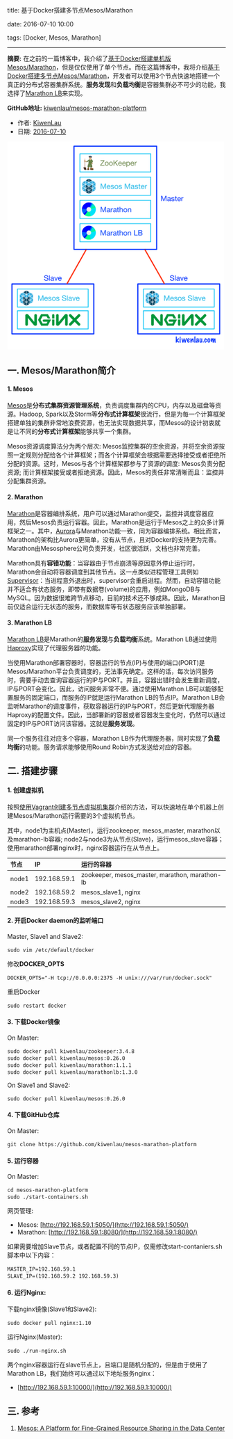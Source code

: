 title: 基于Docker搭建多节点Mesos/Marathon

date: 2016-07-10 10:00

tags: [Docker, Mesos, Marathon]

---

**摘要:** 在之前的一篇博客中，我介绍了[基于Docker搭建单机版Mesos/Marathon](http://kiwenlau.com/2015/09/18/150918-single-mesos-docker/)，但是仅仅使用了单个节点。而在这篇博客中，我将介绍[基于Docker搭建多节点Mesos/Marathon](http://kiwenlau.com/2016/07/10/mesos-marathon-platform/)，开发者可以使用3个节点快速地搭建一个真正的分布式容器集群系统。**服务发现**和**负载均衡**是容器集群必不可少的功能，我选择了[Marathon LB](https://github.com/mesosphere/marathon-lb)来实现。

**GitHub地址:** [kiwenlau/mesos-marathon-platform](https://github.com/kiwenlau/mesos-marathon-platform)

<!-- more -->

- 作者: [KiwenLau](http://kiwenlau.com/)
- 日期: [2016-07-10](http://kiwenlau.com/2016/07/10/mesos-marathon-platform/)

<img src="mesos-marathon-platform/mesos-marathon-platform.png" width = "500"/>

## 一. Mesos/Marathon简介

#### **1. Mesos**

[Mesos](http://mesos.apache.org/)是**分布式集群资源管理系统**，负责调度集群内的CPU，内存以及磁盘等资源。Hadoop, Spark以及Storm等**分布式计算框架**很流行，但是为每一个计算框架搭建单独的集群非常地浪费资源，也无法实现数据共享，而Mesos的设计初衷就是让不同的**分布式计算框架**能够共享一个集群。

Mesos资源调度算法分为两个层次: Mesos监控集群的空余资源，并将空余资源按照一定规则分配给各个计算框架；而各个计算框架会根据需要选择接受或者拒绝所分配的资源。这时，Mesos与各个计算框架都参与了资源的调度: Mesos负责分配资源; 而计算框架接受或者拒绝资源。因此，Mesos的责任非常清晰而且：监控并分配集群资源。

#### **2. Marathon**

[Marathon](https://mesosphere.github.io/marathon/)是容器编排系统，用户可以通过Marathon提交，监控并调度容器应用，然后Mesos负责运行容器。因此，Marathon是运行于Mesos之上的众多计算框架之一。其中，[Aurora](http://aurora.apache.org/)与Marathon功能一致，同为容器编排系统。相比而言，Marathon的架构比Aurora更简单，没有从节点，且对Docker的支持更为完善。Marathon由Mesosphere公司负责开发，社区很活跃，文档也非常完善。

Marathon具有**容错功能**：当容器由于节点崩溃等原因意外停止运行时，Marathon会自动将容器调度到其他节点。这一点类似进程管理工具例如[Supervisor](http://supervisord.org/)：当进程意外退出时，supervisor会重启进程。然而，自动容错功能并不适合有状态服务，即带有数据卷(volume)的应用，例如MongoDB与MySQL。因为数据很难跨节点移动，目前的技术还不够成熟。因此，Marathon目前仅适合运行无状态的服务，而数据库等有状态服务应该单独部署。

#### **3. Marathon LB**

[Marathon LB](https://github.com/mesosphere/marathon-lb)是Marathon的**服务发现**与**负载均衡**系统。Marathon LB通过使用[Haproxy](http://www.haproxy.org/)实现了代理服务器的功能。

当使用Marathon部署容器时，容器运行的节点(IP)与使用的端口(PORT)是Mesos/Marathon平台负责调度的，无法事先确定。这样的话，每次访问服务时，需要手动去查询容器运行的IP与PORT。并且，容器出错时会发生重新调度，IP与PORT会变化。因此，访问服务非常不便。通过使用Marathon LB可以能够配置服务的固定端口，而服务的IP就是运行Marathon LB的节点IP。Marathon LB会监听Marathon的调度事件，获取容器运行的IP与PORT，然后更新代理服务器Haproxy的配置文件。因此，当部署新的容器或者容器发生变化时，仍然可以通过固定的IP与PORT访问该容器。这就是**服务发现**。

同一个服务往往对应多个容器，Marathon LB作为代理服务器，同时实现了**负载均衡**的功能。服务请求能够使用Round Robin方式发送给对应的容器。

                             
## 二. 搭建步骤

#### **1. 创建虚拟机**

按照[使用Vagrant创建多节点虚拟机集群](http://kiwenlau.com/2016/07/03/vagrant-vm-cluster/)介绍的方法，可以快速地在单个机器上创建Mesos/Marathon运行需要的3个虚拟机节点。

其中，node1为主机点(Master)，运行zookeeper, mesos_master, marathon以及marathon-lb容器; node2与node3为从节点(Slave)，运行mesos_slave容器；使用marathon部署nginx时，nginx容器运行在从节点上。

| 节点    | IP           | 运行的容器                                      |
|:------- |:-------------| :----------------------------------------------|
| node1  | 192.168.59.1 | zookeeper, mesos_master, marathon, marathon-lb |
| node2  | 192.168.59.2 | mesos_slave1, nginx                                   |
| node3  | 192.168.59.3 | mesos_slave2, nginx                                   |

#### **2. 开启Docker daemon的监听端口**

Master, Slave1 and Slave2:

```
sudo vim /etc/default/docker
```

修改**DOCKER_OPTS**

```
DOCKER_OPTS="-H tcp://0.0.0.0:2375 -H unix:///var/run/docker.sock"
```

重启Docker

```
sudo restart docker
```

#### **3. 下载Docker镜像** 

On Master:

```
sudo docker pull kiwenlau/zookeeper:3.4.8 
sudo docker pull kiwenlau/mesos:0.26.0 
sudo docker pull kiwenlau/marathon:1.1.1  
sudo docker pull kiwenlau/marathonlb:1.3.0
```

On Slave1 and Slave2:

```
sudo docker pull kiwenlau/mesos:0.26.0
```

#### **4. 下载GitHub仓库** 

On Master:

```
git clone https://github.com/kiwenlau/mesos-marathon-platform
```


#### **5. 运行容器** 

On Master:

```
cd mesos-marathon-platform
sudo ./start-containers.sh
```

网页管理:

- Mesos: [http://192.168.59.1:5050/](http://192.168.59.1:5050/)
- Marathon: [http://192.168.59.1:8080/](http://192.168.59.1:8080/)  


如果需要增加Slave节点，或者配置不同的节点IP，仅需修改start-contaniers.sh脚本中以下内容：

```
MASTER_IP=192.168.59.1
SLAVE_IP=(192.168.59.2 192.168.59.3)
```

#### **6. 运行Nginx:** 

下载nginx镜像(Slave1和Slave2):

```
sudo docker pull nginx:1.10
```

运行Nginx(Master):

```
sudo ./run-nginx.sh 
```

两个nginx容器运行在slave节点上，且端口是随机分配的，但是由于使用了Marathon LB，我们始终可以通过以下地址服务nginx：

- [http://192.168.59.1:10000/](http://192.168.59.1:10000/)


## 三. 参考

1. [Mesos: A Platform for Fine-Grained Resource Sharing in the Data Center](http://mesos.berkeley.edu/mesos_tech_report.pdf)
